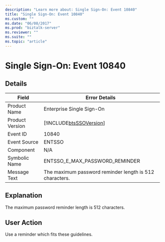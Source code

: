 ```yaml
---
description: "Learn more about: Single Sign-On: Event 10840"
title: "Single Sign-On: Event 10840"
ms.custom: ""
ms.date: "06/08/2017"
ms.prod: "biztalk-server"
ms.reviewer: ""
ms.suite: ""
ms.topic: "article"
---
```

# Single Sign-On: Event 10840
## Details  
  
| Field | Error Details |
|-----------------|------------------------------------------------------------|
|  Product Name   |                 Enterprise Single Sign-On                  |
| Product Version | [!INCLUDE[btsSSOVersion](../includes/btsssoversion-md.md)] |
|    Event ID     |                           10840                            |
|  Event Source   |                           ENTSSO                           |
|    Component    |                            N/A                             |
|  Symbolic Name  |               ENTSSO_E_MAX_PASSWORD_REMINDER               |
|  Message Text   |  The maximum password reminder length is 512 characters.   |
  
## Explanation  
 The maximum password reminder length is 512 characters.  
  
## User Action  
 Use a reminder which fits these guidelines.
